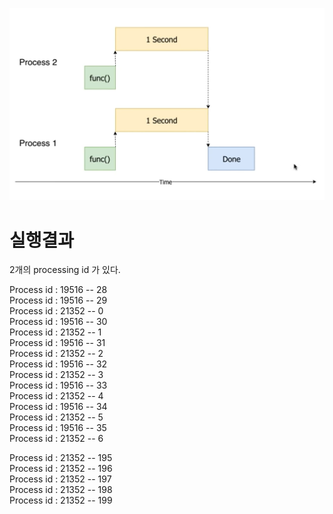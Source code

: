 ![](1.png)


# 실행결과
2개의 processing id 가 있다.

Process id :  19516 -- 28  
Process id :  19516 -- 29  
Process id :  21352 -- 0  
Process id :  19516 -- 30  
Process id :  21352 -- 1  
Process id :  19516 -- 31  
Process id :  21352 -- 2  
Process id :  19516 -- 32  
Process id :  21352 -- 3  
Process id :  19516 -- 33  
Process id :  21352 -- 4  
Process id :  19516 -- 34  
Process id :  21352 -- 5  
Process id :  19516 -- 35  
Process id :  21352 -- 6  


Process id :  21352 -- 195  
Process id :  21352 -- 196  
Process id :  21352 -- 197  
Process id :  21352 -- 198  
Process id :  21352 -- 199  
